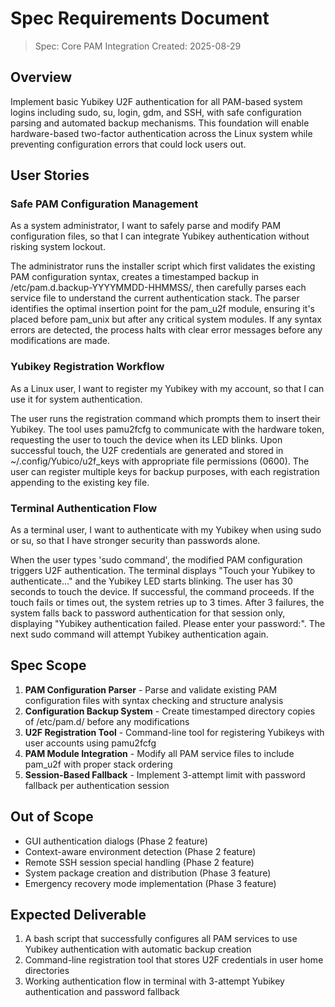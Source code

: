 # Spec Requirements Document

> Spec: Core PAM Integration
> Created: 2025-08-29

## Overview

Implement basic Yubikey U2F authentication for all PAM-based system logins including sudo, su, login, gdm, and SSH, with safe configuration parsing and automated backup mechanisms. This foundation will enable hardware-based two-factor authentication across the Linux system while preventing configuration errors that could lock users out.

## User Stories

### Safe PAM Configuration Management

As a system administrator, I want to safely parse and modify PAM configuration files, so that I can integrate Yubikey authentication without risking system lockout.

The administrator runs the installer script which first validates the existing PAM configuration syntax, creates a timestamped backup in /etc/pam.d.backup-YYYYMMDD-HHMMSS/, then carefully parses each service file to understand the current authentication stack. The parser identifies the optimal insertion point for the pam_u2f module, ensuring it's placed before pam_unix but after any critical system modules. If any syntax errors are detected, the process halts with clear error messages before any modifications are made.

### Yubikey Registration Workflow

As a Linux user, I want to register my Yubikey with my account, so that I can use it for system authentication.

The user runs the registration command which prompts them to insert their Yubikey. The tool uses pamu2fcfg to communicate with the hardware token, requesting the user to touch the device when its LED blinks. Upon successful touch, the U2F credentials are generated and stored in ~/.config/Yubico/u2f_keys with appropriate file permissions (0600). The user can register multiple keys for backup purposes, with each registration appending to the existing key file.

### Terminal Authentication Flow

As a terminal user, I want to authenticate with my Yubikey when using sudo or su, so that I have stronger security than passwords alone.

When the user types 'sudo command', the modified PAM configuration triggers U2F authentication. The terminal displays "Touch your Yubikey to authenticate..." and the Yubikey LED starts blinking. The user has 30 seconds to touch the device. If successful, the command proceeds. If the touch fails or times out, the system retries up to 3 times. After 3 failures, the system falls back to password authentication for that session only, displaying "Yubikey authentication failed. Please enter your password:". The next sudo command will attempt Yubikey authentication again.

## Spec Scope

1. **PAM Configuration Parser** - Parse and validate existing PAM configuration files with syntax checking and structure analysis
2. **Configuration Backup System** - Create timestamped directory copies of /etc/pam.d/ before any modifications
3. **U2F Registration Tool** - Command-line tool for registering Yubikeys with user accounts using pamu2fcfg
4. **PAM Module Integration** - Modify all PAM service files to include pam_u2f with proper stack ordering
5. **Session-Based Fallback** - Implement 3-attempt limit with password fallback per authentication session

## Out of Scope

- GUI authentication dialogs (Phase 2 feature)
- Context-aware environment detection (Phase 2 feature)
- Remote SSH session special handling (Phase 2 feature)
- System package creation and distribution (Phase 3 feature)
- Emergency recovery mode implementation (Phase 3 feature)

## Expected Deliverable

1. A bash script that successfully configures all PAM services to use Yubikey authentication with automatic backup creation
2. Command-line registration tool that stores U2F credentials in user home directories
3. Working authentication flow in terminal with 3-attempt Yubikey authentication and password fallback
